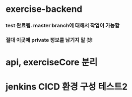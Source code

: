 # exercise-backend
### test 완료됨. master branch에 대해서 작업이 가능함 
### 절대 이곳에 private 정보를 남기지 말 것!
# api, exerciseCore 분리
# jenkins CICD 환경 구성 테스트2